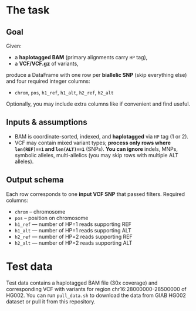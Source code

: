 # The task

## Goal

Given:

* a **haplotagged BAM** (primary alignments carry `HP` tag),
* a **VCF/VCF.gz** of variants,

produce a DataFrame with one row per **biallelic SNP** (skip everything else) and four required integer columns:

* `chrom`, `pos`, `h1_ref`, `h1_alt`, `h2_ref`, `h2_alt`

Optionally, you may include extra columns like if convenient and find useful.

## Inputs & assumptions

* BAM is coordinate-sorted, indexed, and **haplotagged** via `HP` tag (1 or 2).
* VCF may contain mixed variant types; **process only rows where `len(REF)==1` and `len(ALT)==1`** (SNPs). **You can ignore** indels, MNPs, symbolic alleles, multi-allelics (you may skip rows with multiple ALT alleles).

## Output schema

Each row corresponds to one **input VCF SNP** that passed filters. Required columns:

* `chrom` – chromosome
* `pos` – position on chromosome
* `h1_ref` — number of HP=1 reads supporting REF
* `h1_alt` — number of HP=1 reads supporting ALT
* `h2_ref` — number of HP=2 reads supporting REF
* `h2_alt` — number of HP=2 reads supporting ALT

# Test data

Test data contains a haplotagged BAM file (30x coverage) and corresponding VCF with variants for region chr16:28000000-28500000 of HG002.
You can run `pull_data.sh` to download the data from GIAB HG002 dataset or pull it from this repository.
